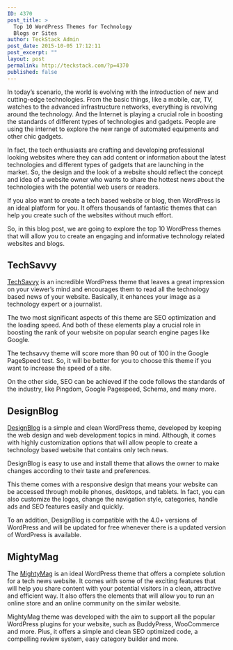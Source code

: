 ```yaml
---
ID: 4370
post_title: >
  Top 10 WordPress Themes for Technology
  Blogs or Sites
author: TeckStack Admin
post_date: 2015-10-05 17:12:11
post_excerpt: ""
layout: post
permalink: http://teckstack.com/?p=4370
published: false
---
```

In today’s scenario, the world is evolving with the introduction of new and cutting-edge technologies. From the basic things, like a mobile, car, TV, watches to the advanced infrastructure networks, everything is revolving around the technology. And the Internet is playing a crucial role in boosting the standards of different types of technologies and gadgets. People are using the internet to explore the new range of automated equipments and other chic gadgets.

In fact, the tech enthusiasts are crafting and developing professional looking websites where they can add content or information about the latest technologies and different types of gadgets that are launching in the market. So, the design and the look of a website should reflect the concept and idea of a website owner who wants to share the hottest news about the technologies with the potential web users or readers.

If you also want to create a tech based website or blog, then WordPress is an ideal platform for you. It offers thousands of fantastic themes that can help you create such of the websites without much effort.

So, in this blog post, we are going to explore the top 10 WordPress themes that will allow you to create an engaging and informative technology related websites and blogs.
<h2>TechSavvy</h2>
<a href="https://magazine3.com/techsavvy/" target="_blank">TechSavvy</a> is an incredible WordPress theme that leaves a great impression on your viewer’s mind and encourages them to read all the technology based news of your website. Basically, it enhances your image as a technology expert or a journalist.

The two most significant aspects of this theme are SEO optimization and the loading speed. And both of these elements play a crucial role in boosting the rank of your website on popular search engine pages like Google.

The techsavvy theme will score more than 90 out of 100 in the Google PageSpeed test. So, it will be better for you to choose this theme if you want to increase the speed of a site.

On the other side, SEO can be achieved if the code follows the standards of the industry, like Pingdom, Google Pagespeed, Schema, and many more.
<h2>DesignBlog</h2>
<a href="https://magazine3.com/designblog" target="_blank">DesignBlog</a> is a simple and clean WordPress theme, developed by keeping the web design and web development topics in mind. Although, it comes with highly customization options that will allow people to create a technology based website that contains only tech news.

DesignBlog is easy to use and install theme that allows the owner to make changes according to their taste and preferences.

This theme comes with a responsive design that means your website can be accessed through mobile phones, desktops, and tablets. In fact, you can also customize the logos, change the navigation style, categories, handle ads and SEO features easily and quickly.

To an addition, DesignBlog is compatible with the 4.0+ versions of WordPress and will be updated for free whenever there is a updated version of WordPress is available.
<h2>MightyMag</h2>
The <a href="http://Link: http://themeforest.net/item/mightymag-magazine-shop-community-wp-theme/8193358" target="_blank">MightyMag</a> is an ideal WordPress theme that offers a complete solution for a tech news website. It comes with some of the exciting features that will help you share content with your potential visitors in a clean, attractive and efficient way. It also offers the elements that will allow you to run an online store and an online community on the similar website.

MightyMag theme was developed with the aim to support all the popular WordPress plugins for your website, such as BuddyPress, WooCommerce and more. Plus, it offers a simple and clean SEO optimized code, a compelling review system, easy category builder and more.